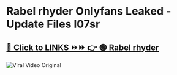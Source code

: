 
 # Rabel rhyder Onlyfans Leaked - Update Files l07sr

## <h2><a href="https://clipsfans.com/Rabel_rhyder&ref=git">🔗 Click to LINKS ⏩⏩ 👉 🟢 Rabel rhyder </a></h2>

<a href="https://clipsfans.com/Rabel_rhyder&ref=git" rel="nofollow" data-target="animated-image.originalLink"><img src="https://i.ibb.co.com/xMMVF88/686577567.gif" alt="Viral Video Original" style="max-width: 100%; display: inline-block;" data-target="animated-image.originalImage"></a>

